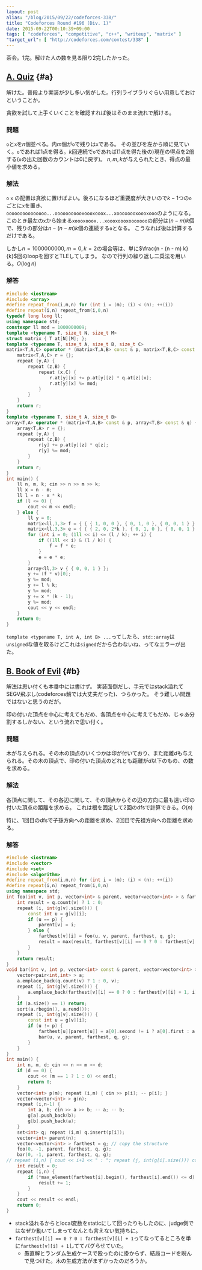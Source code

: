 ```yaml
---
layout: post
alias: "/blog/2015/09/22/codeforces-338/"
title: "Codeforces Round #196 (Div. 1)"
date: 2015-09-22T00:10:39+09:00
tags: [ "codeforces", "competitive", "c++", "writeup", "matrix" ]
"target_url": [ "http://codeforces.com/contest/338" ]
---
```


茶会。1完。解けた人の数を見る限り2完したかった。

<!-- more -->

## [A. Quiz](http://codeforces.com/contest/338/problem/A) {#a}

解けた。普段より実装が少し多い気がした。行列ライブラリぐらい用意しておけということか。

貪欲を試して上手くいくことを確認すれば後はそのまま流れで解ける。

### 問題

`o`と`x`を$n$個並べる。内$m$個が`o`で残りは`x`である。
その並びを左から順に見ていく。`o`であれば1点を得る。$k$回連続で`o`であれば(1点を得た後の)現在の得点を2倍する(`o`の出た回数のカウントは0に戻す)。
$n, m, k$が与えられたとき、得点の最小値を求める。

### 解法

`o` `x` の配置は貪欲に置けばよい。後ろになるほど重要度が大きいので$k-1$つの`o`ごとに`x`を置き、`ooooooooooooooo...ooooooooooxoooxooox...xoooxoooxoooxooo`のようになる。
このとき最左の`x`から始まる`xoooxooox...xoooxoooxoooxooo`の部分は$(n - m) k$個で、残りの部分は$n - (n - m) k$個の連続する`o`となる。
こうなれば後は計算するだけである。

しかし$n = 1000000000, m = 0, k = 2$の場合等は、単に$\frac{n - (n - m) k}{k}$回のloopを回すとTLEしてしまう。
なので行列の繰り返し二乗法を用いる。$O(\log n)$

### 解答

``` c++
#include <iostream>
#include <array>
#define repeat_from(i,m,n) for (int i = (m); (i) < (n); ++(i))
#define repeat(i,n) repeat_from(i,0,n)
typedef long long ll;
using namespace std;
constexpr ll mod = 1000000009;
template <typename T, size_t N, size_t M>
struct matrix { T at[N][M]; };
template <typename T, size_t A, size_t B, size_t C>
matrix<T,A,C> operator * (matrix<T,A,B> const & p, matrix<T,B,C> const & q) {
    matrix<T,A,C> r = {};
    repeat (y,A) {
        repeat (z,B) {
            repeat (x,C) {
                r.at[y][x] += p.at[y][z] * q.at[z][x];
                r.at[y][x] %= mod;
            }
        }
    }
    return r;
}
template <typename T, size_t A, size_t B>
array<T,A> operator * (matrix<T,A,B> const & p, array<T,B> const & q) {
    array<T,A> r = {};
    repeat (y,A) {
        repeat (z,B) {
            r[y] += p.at[y][z] * q[z];
            r[y] %= mod;
        }
    }
    return r;
}
int main() {
    ll n, m, k; cin >> n >> m >> k;
    ll x = n - m;
    ll l = n - x * k;
    if (l <= 0) {
        cout << m << endl;
    } else {
        ll y = 0;
        matrix<ll,3,3> f = { { { 1, 0, 0 }, { 0, 1, 0 }, { 0, 0, 1 } } };
        matrix<ll,3,3> e = { { { 2, 0, 2*k }, { 0, 1, 0 }, { 0, 0, 1 } } };
        for (int i = 0; (1ll << i) <= (l / k); ++ i) {
            if ((1ll << i) & (l / k)) {
                f = f * e;
            }
            e = e * e;
        }
        array<ll,3> v { { 0, 0, 1 } };
        y += (f * v)[0];
        y %= mod;
        y += l % k;
        y %= mod;
        y += x * (k - 1);
        y %= mod;
        cout << y << endl;
    }
    return 0;
}
```

`template <typename T, int A, int B> ...`ってしたら、`std::array`は`unsigned`な値を取るけどこれは`signed`だから合わないね、ってなエラーが出た。

## [B. Book of Evil](http://codeforces.com/contest/338/problem/B) {#b}

解法は思い付くも本番中には書けず。
実装面倒だし、手元ではstack溢れてSEGV飛ぶし(codeforces鯖では大丈夫だった)、つらかった。
そう難しい問題ではないと思うのだが。

印の付いた頂点を中心に考えてもだめ、各頂点を中心に考えてもだめ、じゃあ分割するしかない、という流れで思い付く。

### 問題

木が与えられる。その木の頂点のいくつかは印が付いており、また距離$d$も与えられる。その木の頂点で、印の付いた頂点のどれとも距離が$d$以下のもの、の数を求める。

### 解法

各頂点に関して、その各辺に関して、その頂点からその辺の方向に最も遠い印の付いた頂点の距離を求める。
これは根を固定して2回のdfsで計算できる。$O(n)$

特に、1回目のdfsで子孫方向への距離を求め、2回目で先祖方向への距離を求める。

### 解答

``` c++
#include <iostream>
#include <vector>
#include <set>
#include <algorithm>
#define repeat_from(i,m,n) for (int i = (m); (i) < (n); ++(i))
#define repeat(i,n) repeat_from(i,0,n)
using namespace std;
int foo(int v, int p, vector<int> & parent, vector<vector<int> > & farthest, set<int> const & q, vector<vector<int> > const & g) {
    int result = q.count(v) ? 1 : 0;
    repeat (i, int(g[v].size())) {
        const int u = g[v][i];
        if (u == p) {
            parent[v] = i;
        } else {
            farthest[v][i] = foo(u, v, parent, farthest, q, g);
            result = max(result, farthest[v][i] == 0 ? 0 : farthest[v][i] + 1);
        }
    }
    return result;
}
void bar(int v, int p, vector<int> const & parent, vector<vector<int> > & farthest, set<int> const & q, vector<vector<int> > const & g) {
    vector<pair<int,int> > a;
    a.emplace_back(q.count(v) ? 1 : 0, v);
    repeat (i, int(g[v].size())) {
        a.emplace_back(farthest[v][i] == 0 ? 0 : farthest[v][i] + 1, i);
    }
    if (a.size() == 1) return;
    sort(a.rbegin(), a.rend());
    repeat (i, int(g[v].size())) {
        const int u = g[v][i];
        if (u != p) {
            farthest[u][parent[u]] = a[0].second != i ? a[0].first : a[1].first;
            bar(u, v, parent, farthest, q, g);
        }
    }
}
int main() {
    int n, m, d; cin >> n >> m >> d;
    if (d == 0) {
        cout << (m == 1 ? 1 : 0) << endl;
        return 0;
    }
    vector<int> p(m); repeat (i,m) { cin >> p[i]; -- p[i]; }
    vector<vector<int> > g(n);
    repeat (i,n-1) {
        int a, b; cin >> a >> b; -- a; -- b;
        g[a].push_back(b);
        g[b].push_back(a);
    }
    set<int> q; repeat (i,m) q.insert(p[i]);
    vector<int> parent(n);
    vector<vector<int> > farthest = g; // copy the structure
    foo(0, -1, parent, farthest, q, g);
    bar(0, -1, parent, farthest, q, g);
// repeat (i,n) { cout << i+1 << " : "; repeat (j, int(g[i].size())) cout << " " << g[i][j]+1 << "(" << farthest[i][j] << ")"; cout << endl; }
    int result = 0;
    repeat (i,n) {
        if (*max_element(farthest[i].begin(), farthest[i].end()) <= d) {
            result += 1;
        }
    }
    cout << result << endl;
    return 0;
}
```

-   stack溢れるからとlocal変数をstaticにして回ったりもしたのに、judge側ではなぜか動いてしまってなんとも言えない気持ちに。
-   `farthest[v][i] == 0 ? 0 : farthest[v][i] + 1`ってなってるところを単に`farthest[v][i] + 1`しててバグらせていた。
    -   愚直解とランダム生成ケースで殴ったのに掛からず、結局コードを睨んで見つけた。木の生成方法がまずかったのだろうか。
